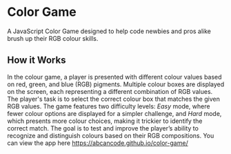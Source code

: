 # Color Game
A JavaScript Color Game designed to help code newbies and pros alike brush up their RGB colour skills. 

## How it Works
In the colour game, a player is presented with different colour values based on red, green, and blue (RGB) pigments. Multiple colour boxes are displayed on the screen, each representing a different combination of RGB values. The player's task is to select the correct colour box that matches the given RGB values. The game features two difficulty levels: *Easy* mode, where fewer colour options are displayed for a simpler challenge, and *Hard* mode, which presents more colour choices, making it trickier to identify the correct match. The goal is to test and improve the player’s ability to recognize and distinguish colours based on their RGB compositions.
You can view the app here https://abcancode.github.io/color-game/
